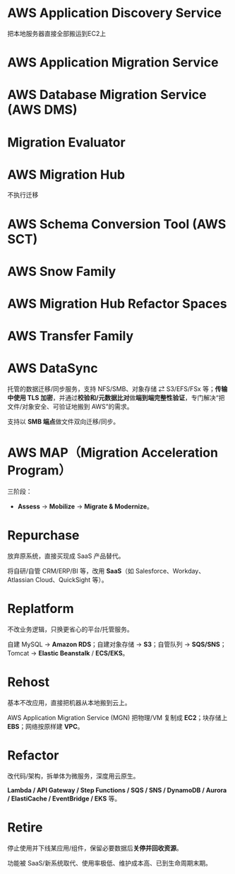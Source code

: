 # AWS Application Discovery Service

把本地服务器直接全部搬运到EC2上

# AWS Application Migration Service 

# AWS Database Migration Service (AWS DMS) 

# Migration Evaluator 

# AWS Migration Hub

不执行迁移

# AWS Schema Conversion Tool (AWS SCT) 

# AWS Snow Family 

# AWS Migration Hub Refactor Spaces 

# AWS Transfer Family

# AWS DataSync

托管的数据迁移/同步服务，支持 NFS/SMB、对象存储 ⇄ S3/EFS/FSx 等；**传输中使用 TLS 加密**，并通过**校验和/元数据比对**做**端到端完整性验证**，专门解决“把文件/对象安全、可验证地搬到 AWS”的需求。

支持以 **SMB 端点**做文件双向迁移/同步。

# AWS MAP（Migration Acceleration Program）

三阶段：

- **Assess** → **Mobilize** → **Migrate & Modernize**。

# Repurchase

放弃原系统，直接买现成 SaaS 产品替代。

将自研/自管 CRM/ERP/BI 等，改用 **SaaS**（如 Salesforce、Workday、Atlassian Cloud、QuickSight 等）。

# Replatform

不改业务逻辑，只换更省心的平台/托管服务。

自建 MySQL → **Amazon RDS**；自建对象存储 → **S3**；自管队列 → **SQS/SNS**；Tomcat → **Elastic Beanstalk** / **ECS/EKS**。

# Rehost

基本不改应用，直接把机器从本地搬到云上。

AWS Application Migration Service (MGN) 把物理/VM 复制成 **EC2**；块存储上 **EBS**；网络按原样建 **VPC**。

# Refactor

改代码/架构，拆单体为微服务，深度用云原生。

**Lambda / API Gateway / Step Functions / SQS / SNS / DynamoDB / Aurora / ElastiCache / EventBridge / EKS** 等。

# Retire

停止使用并下线某应用/组件，保留必要数据后**关停并回收资源**。

功能被 SaaS/新系统取代、使用率极低、维护成本高、已到生命周期末期。